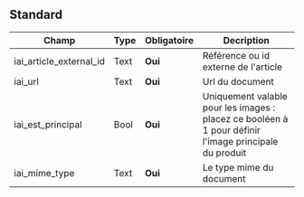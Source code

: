 ## Standard

|Champ|Type|Obligatoire|Decription|
|---|---|---|---|
|iai_article_external_id|Text|**Oui**|Référence ou id externe de l'article|
|iai_url|Text|**Oui**|Url du document|
|iai_est_principal|Bool|**Oui**|Uniquement valable pour les images : placez ce booléen à 1 pour définir l'image principale du produit|
|iai_mime_type|Text|**Oui**|Le type mime du document|

